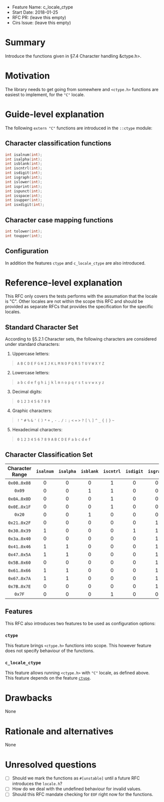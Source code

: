 - Feature Name: c_locale_ctype
- Start Date: 2018-01-25
- RFC PR: (leave this empty)
- Cirs Issue: (leave this empty)

# Summary
[Summary]: #summary

Introduce the functions given in §7.4 Character handling &amp;ctype.h>.

# Motivation
[Motivation]: #motivation

The library needs to get going from somewhere and `<ctype.h>` functions are
easiest to implement, for the `"C"` locale.

# Guide-level explanation
[Guide-level explanation]: #guide-level-explanation

The following `extern "C"` functions are introduced in the `::ctype` module:

## Character classification functions
[Character classification functions]: #character-classification-functions

```C
int isalnum(int);
int isalpha(int);
int isblank(int);
int iscntrl(int);
int isdigit(int);
int isgraph(int);
int islower(int);
int isprint(int);
int ispunct(int);
int isspace(int);
int isupper(int);
int isxdigit(int);
```

## Character case mapping functions
[Character case mapping functions]: #character-case-mapping-functions

```C
int tolower(int);
int toupper(int);
```

## Configuration
[Configuration]: #configuration

In addition the features `ctype` and `c_locale_ctype` are also introduced.

# Reference-level explanation
[Refernce-level explanation]: #reference-level-explanation

This RFC only covers the tests performs with the assumation that the locale is
"C". Other locales are not within the scope this RFC and should be provided as
separate RFCs that provides the specification for the specific locales.

## Standard Character Set
[Standard Character Set]: #standard-character-set

According to §5.2.1 Character sets, the following characters are considered
under standard characters:
1. Uppercase letters:
> `A` `B` `C` `D` `E` `F` `G` `H` `I` `J` `K` `L` `M`
> `N` `O` `P` `Q` `R` `S` `T` `U` `V` `W` `X` `Y` `Z`
2. Lowercase letters:
> `a` `b` `c` `d` `e` `f` `g` `h` `i` `j` `k` `l` `m`
> `n` `o` `p` `q` `r` `s` `t` `u` `v` `w` `x` `y` `z`
3. Decimal digits:
> `0` `1` `2` `3` `4` `5` `6` `7` `8` `9`
4. Graphic characters:
> `!` `"` `#` `%` `&` `'` `(` `)` `*` `+` `,` `-` `.` `/` `:`
> `;` `<` `=` `>` `?` `[` `\` `]` `^` `_` `{` `|` `}` `~`
5. Hexadecimal characters:
> `0` `1` `2` `3` `4` `5` `6` `7` `8` `9`
> `A` `B` `C` `D` `E` `F`
> `a` `b` `c` `d` `e` `f`

## Character Classification Set
[Character Classification Set]: #character-classification-set

Character Range | `isalnum` | `isalpha` | `isblank` | `iscntrl` | `isdigit` | `isgraph` | `islower` | `isprint` | `ispunct` | `isspace` | `isupper` | `isxdigit`
:--------------:|:---------:|:---------:|:---------:|:---------:|:---------:|:---------:|:---------:|:---------:|:---------:|:---------:|:---------:|:----------:
 `0x00`..`0x08` | 0         | 0         | 0         | 1         | 0         | 0         | 0         | 0         | 0         | 0         | 0         | 0
 `0x09`         | 0         | 0         | 1         | 1         | 0         | 0         | 0         | 0         | 0         | 1         | 0         | 0
 `0x0A`..`0x0D` | 0         | 0         | 0         | 1         | 0         | 0         | 0         | 0         | 0         | 1         | 0         | 0
 `0x0E`..`0x1F` | 0         | 0         | 0         | 1         | 0         | 0         | 0         | 0         | 0         | 0         | 0         | 0
 `0x20`         | 0         | 0         | 1         | 0         | 0         | 0         | 0         | 1         | 0         | 1         | 0         | 0
 `0x21`..`0x2F` | 0         | 0         | 0         | 0         | 0         | 1         | 0         | 1         | 1         | 0         | 0         | 0
 `0x30`..`0x39` | 1         | 0         | 0         | 0         | 1         | 1         | 0         | 1         | 0         | 0         | 0         | 1
 `0x3a`..`0x40` | 0         | 0         | 0         | 0         | 0         | 1         | 0         | 1         | 1         | 0         | 0         | 0
 `0x41`..`0x46` | 1         | 1         | 0         | 0         | 0         | 1         | 0         | 1         | 0         | 0         | 1         | 1
 `0x47`..`0x5A` | 1         | 1         | 0         | 0         | 0         | 1         | 0         | 1         | 0         | 0         | 1         | 0
 `0x5B`..`0x60` | 0         | 0         | 0         | 0         | 0         | 1         | 0         | 1         | 1         | 0         | 0         | 0
 `0x61`..`0x66` | 1         | 1         | 0         | 0         | 0         | 1         | 1         | 1         | 0         | 0         | 0         | 1
 `0x67`..`0x7A` | 1         | 1         | 0         | 0         | 0         | 1         | 1         | 1         | 0         | 0         | 0         | 0
 `0x7B`..`0x7E` | 0         | 0         | 0         | 0         | 0         | 1         | 0         | 1         | 1         | 0         | 0         | 0
 `0x7F`         | 0         | 0         | 0         | 1         | 0         | 0         | 0         | 0         | 0         | 0         | 0         | 0


## Features
[Features]: #features

This RFC also introduces two features to be used as configuration options:

### `ctype`
[`ctype`]: #ctype

This feature brings `<ctype.h>` functions into scope. This however feature
does not specify behaviour of the functions.

### `c_locale_ctype`
[`c_locale_ctype`]: #c_locale_ctype

This feature allows running `<ctype.h>` with `"C"` locale, as defined above.
This feature depends on the feature [`ctype`].

# Drawbacks
[Drawbacks]: #drawbacks

None

# Rationale and alternatives
[Rationale and alternatives]: #rationale-and-alternatives

None

# Unresolved questions
[Unresolved questions]: #unresolved-questions

* [ ] Should we mark the functions as `#[unstable]` until a future RFC
introduces the `locale.h`?
* [ ] How do we deal with the undefined behaviour for invalid values.
* [ ] Should this RFC mandate checking for `EOF` right now for the functions.
